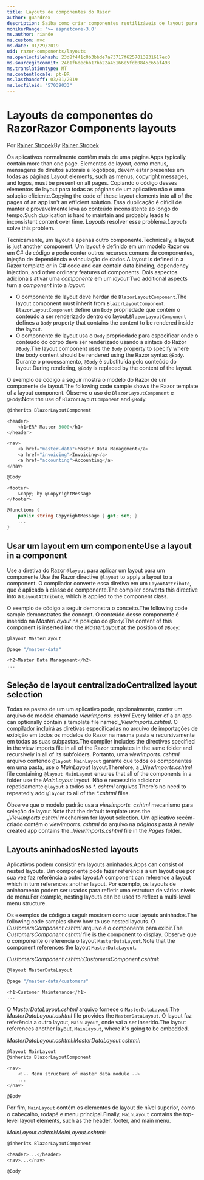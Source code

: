 ```yaml
---
title: Layouts de componentes do Razor
author: guardrex
description: Saiba como criar componentes reutilizáveis de layout para aplicativos Blazor e componentes do Razor.
monikerRange: '>= aspnetcore-3.0'
ms.author: riande
ms.custom: mvc
ms.date: 01/29/2019
uid: razor-components/layouts
ms.openlocfilehash: 23d8f441c0b3bbde7a73717f6257013831617ec0
ms.sourcegitcommit: 24b1f6decbb17bb22a45166e5fdb0845c65af498
ms.translationtype: MT
ms.contentlocale: pt-BR
ms.lasthandoff: 03/01/2019
ms.locfileid: "57039033"
---
```

# <a name="razor-components-layouts"></a><span data-ttu-id="6f03a-103">Layouts de componentes do Razor</span><span class="sxs-lookup"><span data-stu-id="6f03a-103">Razor Components layouts</span></span>

<span data-ttu-id="6f03a-104">Por [Rainer Stropek](https://www.timecockpit.com)</span><span class="sxs-lookup"><span data-stu-id="6f03a-104">By [Rainer Stropek](https://www.timecockpit.com)</span></span>

<span data-ttu-id="6f03a-105">Os aplicativos normalmente contêm mais de uma página.</span><span class="sxs-lookup"><span data-stu-id="6f03a-105">Apps typically contain more than one page.</span></span> <span data-ttu-id="6f03a-106">Elementos de layout, como menus, mensagens de direitos autorais e logotipos, devem estar presentes em todas as páginas.</span><span class="sxs-lookup"><span data-stu-id="6f03a-106">Layout elements, such as menus, copyright messages, and logos, must be present on all pages.</span></span> <span data-ttu-id="6f03a-107">Copiando o código desses elementos de layout para todas as páginas de um aplicativo não é uma solução eficiente.</span><span class="sxs-lookup"><span data-stu-id="6f03a-107">Copying the code of these layout elements into all of the pages of an app isn't an efficient solution.</span></span> <span data-ttu-id="6f03a-108">Essa duplicação é difícil de manter e provavelmente leva ao conteúdo inconsistente ao longo do tempo.</span><span class="sxs-lookup"><span data-stu-id="6f03a-108">Such duplication is hard to maintain and probably leads to inconsistent content over time.</span></span> <span data-ttu-id="6f03a-109">*Layouts* resolver esse problema.</span><span class="sxs-lookup"><span data-stu-id="6f03a-109">*Layouts* solve this problem.</span></span>

<span data-ttu-id="6f03a-110">Tecnicamente, um layout é apenas outro componente.</span><span class="sxs-lookup"><span data-stu-id="6f03a-110">Technically, a layout is just another component.</span></span> <span data-ttu-id="6f03a-111">Um layout é definido em um modelo Razor ou em C# de código e pode conter outros recursos comuns de componentes, injeção de dependência e vinculação de dados.</span><span class="sxs-lookup"><span data-stu-id="6f03a-111">A layout is defined in a Razor template or in C# code and can contain data binding, dependency injection, and other ordinary features of components.</span></span> <span data-ttu-id="6f03a-112">Dois aspectos adicionais ativar uma *componente* em um *layout*:</span><span class="sxs-lookup"><span data-stu-id="6f03a-112">Two additional aspects turn a *component* into a *layout*:</span></span>

* <span data-ttu-id="6f03a-113">O componente de layout deve herdar de `BlazorLayoutComponent`.</span><span class="sxs-lookup"><span data-stu-id="6f03a-113">The layout component must inherit from `BlazorLayoutComponent`.</span></span> <span data-ttu-id="6f03a-114">`BlazorLayoutComponent` define um `Body` propriedade que contém o conteúdo a ser renderizado dentro do layout.</span><span class="sxs-lookup"><span data-stu-id="6f03a-114">`BlazorLayoutComponent` defines a `Body` property that contains the content to be rendered inside the layout.</span></span>
* <span data-ttu-id="6f03a-115">O componente de layout usa o `Body` propriedade para especificar onde o conteúdo do corpo deve ser renderizado usando a sintaxe do Razor `@Body`.</span><span class="sxs-lookup"><span data-stu-id="6f03a-115">The layout component uses the `Body` property to specify where the body content should be rendered using the Razor syntax `@Body`.</span></span> <span data-ttu-id="6f03a-116">Durante o processamento, `@Body` é substituída pelo conteúdo do layout.</span><span class="sxs-lookup"><span data-stu-id="6f03a-116">During rendering, `@Body` is replaced by the content of the layout.</span></span>

<span data-ttu-id="6f03a-117">O exemplo de código a seguir mostra o modelo do Razor de um componente de layout.</span><span class="sxs-lookup"><span data-stu-id="6f03a-117">The following code sample shows the Razor template of a layout component.</span></span> <span data-ttu-id="6f03a-118">Observe o uso de `BlazorLayoutComponent` e `@Body`:</span><span class="sxs-lookup"><span data-stu-id="6f03a-118">Note the use of `BlazorLayoutComponent` and `@Body`:</span></span>

```csharp
@inherits BlazorLayoutComponent

<header>
    <h1>ERP Master 3000</h1>
</header>

<nav>
    <a href="master-data">Master Data Management</a>
    <a href="invoicing">Invoicing</a>
    <a href="accounting">Accounting</a>
</nav>

@Body

<footer>
    &copy; by @CopyrightMessage
</footer>

@functions {
    public string CopyrightMessage { get; set; }
    ...
}
```

## <a name="use-a-layout-in-a-component"></a><span data-ttu-id="6f03a-119">Usar um layout em um componente</span><span class="sxs-lookup"><span data-stu-id="6f03a-119">Use a layout in a component</span></span>

<span data-ttu-id="6f03a-120">Use a diretiva do Razor `@layout` para aplicar um layout para um componente.</span><span class="sxs-lookup"><span data-stu-id="6f03a-120">Use the Razor directive `@layout` to apply a layout to a component.</span></span> <span data-ttu-id="6f03a-121">O compilador converte essa diretiva em um `LayoutAttribute`, que é aplicado à classe de componente.</span><span class="sxs-lookup"><span data-stu-id="6f03a-121">The compiler converts this directive into a `LayoutAttribute`, which is applied to the component class.</span></span>

<span data-ttu-id="6f03a-122">O exemplo de código a seguir demonstra o conceito.</span><span class="sxs-lookup"><span data-stu-id="6f03a-122">The following code sample demonstrates the concept.</span></span> <span data-ttu-id="6f03a-123">O conteúdo desse componente é inserido na *MasterLayout* na posição do `@Body`:</span><span class="sxs-lookup"><span data-stu-id="6f03a-123">The content of this component is inserted into the *MasterLayout* at the position of `@Body`:</span></span>

```csharp
@layout MasterLayout

@page "/master-data"

<h2>Master Data Management</h2>
...
```

## <a name="centralized-layout-selection"></a><span data-ttu-id="6f03a-124">Seleção de layout centralizado</span><span class="sxs-lookup"><span data-stu-id="6f03a-124">Centralized layout selection</span></span>

<span data-ttu-id="6f03a-125">Todas as pastas de um um aplicativo pode, opcionalmente, conter um arquivo de modelo chamado *viewimports. cshtml*.</span><span class="sxs-lookup"><span data-stu-id="6f03a-125">Every folder of a an app can optionally contain a template file named *_ViewImports.cshtml*.</span></span> <span data-ttu-id="6f03a-126">O compilador incluirá as diretivas especificadas no arquivo de importações de exibição em todos os modelos do Razor na mesma pasta e recursivamente em todas as suas subpastas.</span><span class="sxs-lookup"><span data-stu-id="6f03a-126">The compiler includes the directives specified in the view imports file in all of the Razor templates in the same folder and recursively in all of its subfolders.</span></span> <span data-ttu-id="6f03a-127">Portanto, uma *viewimports. cshtml* arquivo contendo `@layout MainLayout` garante que todos os componentes em uma pasta, use o *MainLayout* layout.</span><span class="sxs-lookup"><span data-stu-id="6f03a-127">Therefore, a *_ViewImports.cshtml* file containing `@layout MainLayout` ensures that all of the components in a folder use the *MainLayout* layout.</span></span> <span data-ttu-id="6f03a-128">Não é necessário adicionar repetidamente `@layout` a todos os  *\*. cshtml* arquivos.</span><span class="sxs-lookup"><span data-stu-id="6f03a-128">There's no need to repeatedly add `@layout` to all of the *\*.cshtml* files.</span></span>

<span data-ttu-id="6f03a-129">Observe que o modelo padrão usa a *viewimports. cshtml* mecanismo para seleção de layout.</span><span class="sxs-lookup"><span data-stu-id="6f03a-129">Note that the default template uses the *_ViewImports.cshtml* mechanism for layout selection.</span></span> <span data-ttu-id="6f03a-130">Um aplicativo recém-criado contém o *viewimports. cshtml* do arquivo na *páginas* pasta.</span><span class="sxs-lookup"><span data-stu-id="6f03a-130">A newly created app contains the *_ViewImports.cshtml* file in the *Pages* folder.</span></span>

## <a name="nested-layouts"></a><span data-ttu-id="6f03a-131">Layouts aninhados</span><span class="sxs-lookup"><span data-stu-id="6f03a-131">Nested layouts</span></span>

<span data-ttu-id="6f03a-132">Aplicativos podem consistir em layouts aninhados.</span><span class="sxs-lookup"><span data-stu-id="6f03a-132">Apps can consist of nested layouts.</span></span> <span data-ttu-id="6f03a-133">Um componente pode fazer referência a um layout que por sua vez faz referência a outro layout.</span><span class="sxs-lookup"><span data-stu-id="6f03a-133">A component can reference a layout which in turn references another layout.</span></span> <span data-ttu-id="6f03a-134">Por exemplo, os layouts de aninhamento podem ser usados para refletir uma estrutura de vários níveis de menu.</span><span class="sxs-lookup"><span data-stu-id="6f03a-134">For example, nesting layouts can be used to reflect a multi-level menu structure.</span></span>

<span data-ttu-id="6f03a-135">Os exemplos de código a seguir mostram como usar layouts aninhados.</span><span class="sxs-lookup"><span data-stu-id="6f03a-135">The following code samples show how to use nested layouts.</span></span> <span data-ttu-id="6f03a-136">O *CustomersComponent.cshtml* arquivo é o componente para exibir.</span><span class="sxs-lookup"><span data-stu-id="6f03a-136">The *CustomersComponent.cshtml* file is the component to display.</span></span> <span data-ttu-id="6f03a-137">Observe que o componente o referencia o layout `MasterDataLayout`.</span><span class="sxs-lookup"><span data-stu-id="6f03a-137">Note that the component references the layout `MasterDataLayout`.</span></span>

<span data-ttu-id="6f03a-138">*CustomersComponent.cshtml*:</span><span class="sxs-lookup"><span data-stu-id="6f03a-138">*CustomersComponent.cshtml*:</span></span>

```csharp
@layout MasterDataLayout

@page "/master-data/customers"

<h1>Customer Maintenance</h1>
...
```

<span data-ttu-id="6f03a-139">O *MasterDataLayout.cshtml* arquivo fornece o `MasterDataLayout`.</span><span class="sxs-lookup"><span data-stu-id="6f03a-139">The *MasterDataLayout.cshtml* file provides the `MasterDataLayout`.</span></span> <span data-ttu-id="6f03a-140">O layout faz referência a outro layout, `MainLayout`, onde vai a ser inserido.</span><span class="sxs-lookup"><span data-stu-id="6f03a-140">The layout references another layout, `MainLayout`, where it's going to be embedded.</span></span>

<span data-ttu-id="6f03a-141">*MasterDataLayout.cshtml*:</span><span class="sxs-lookup"><span data-stu-id="6f03a-141">*MasterDataLayout.cshtml*:</span></span>

```csharp
@layout MainLayout
@inherits BlazorLayoutComponent

<nav>
    <!-- Menu structure of master data module -->
    ...
</nav>

@Body
```

<span data-ttu-id="6f03a-142">Por fim, `MainLayout` contém os elementos de layout de nível superior, como o cabeçalho, rodapé e menu principal.</span><span class="sxs-lookup"><span data-stu-id="6f03a-142">Finally, `MainLayout` contains the top-level layout elements, such as the header, footer, and main menu.</span></span>

<span data-ttu-id="6f03a-143">*MainLayout.cshtml*:</span><span class="sxs-lookup"><span data-stu-id="6f03a-143">*MainLayout.cshtml*:</span></span>

```csharp
@inherits BlazorLayoutComponent

<header>...</header>
<nav>...</nav>

@Body
```
